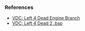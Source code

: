 ### References
 * [VDC: Left 4 Dead Engine Branch](https://developer.valvesoftware.com/wiki/Left_4_Dead_(engine_branch))
 * [VDC: Left 4 Dead 2 .bsp](https://developer.valvesoftware.com/wiki/Source_BSP_File_Format/Game-Specific#Left_4_Dead_2_.2F_Contagion)

